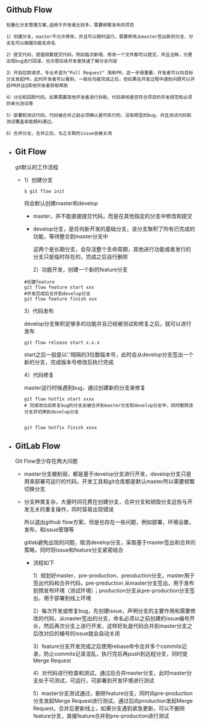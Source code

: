 ## Github Flow

	轻量化分支管理方案,适用于开发者比较多，需要频繁发布的项目

	1）创建分支，master不允许修改，并且可以随时运行。需要修改从master签出新的分支，分支名可以根据功能名命名

	2）提交代码，提倡频繁提交代码，例如每次新增，修改一个文件都可以提交，并且注释，方便出现bug进行回滚，也方便后续开发者快速了解分支内容

	3）开启拉取请求，专业术语为"Pull Request" 简称PR，这一步很重要，开发者可以向目标分支发起PR，此时开发者可以看到，一般在功能完成之后，但如果在开发过程中遇到问题可以开启PR并且@其他开发者获取帮助

	4）讨论和回顾代码，如果需要其他开发者进行协助，代码审核是否符合项目的开发规范和必须的单元测试等

	5）部署和测试代码，代码被合并之前必须确认是可执行的，没有明显的bug，并且测试代码和测试覆盖率能顺利通过。

	6）合并分支，合并之后，与之关联的issue会被关闭
- ## Git Flow
  
  git默认的工作流程
	- 1）创建分支
	  
	  ```
	  $ git flow init
	  ```
	  
	  将会默认创建master和develop
	  * master，并不能直接提交代码，而是在其他指定的分支中修改和提交
	  * develop分支，是任何新开发的基础分支，该分支聚积了所有已完成的功能，等待整合到master分支中
	  
	  
	  	这两个是长期分支，会存活整个生命周期，其他进行功能或者发行的分支只是临时存在的，完成之后自行删除
	  
	  	2）功能开发，创建一个新的feature分支
	  
	  ```
	  #创建feature
	  git flow feature start xxx
	  #开发完成后合并到develop分支
	  git flow feature finish xxx
	  ```
	  
	  	3）代码发布
	  
	  	develop分支聚积足够多的功能并且已经被测试和修复之后，就可以进行发布
	  
	  ```
	  git flow release start x.x.x
	  ```
	  
	  	start之后一般是以‘.’相隔的3位数版本号，此时会从develop分支签出一个新的分支，完成版本号修改后执行完成
	  
	  	4）代码修复
	  
	  	master运行时候遇到bug，通过创建新的分支来修复
	  
	  ```
	  git flow hotfix start xxxx
	  # 完成改动后修复bug的分支会被合并到master分支和develop分支中，同时删除该分支并切换到develop分支
	  
	  
	  git flow hotfix finish xxxx
	  ```
- ## GitLab Flow
  
  	GIt Flow至少存在两大问题
  * master分支被削弱，都是基于develop分支进行开发，develop分支只是用来部署可运行的代码，开发工具和git仓库都是默认master所以需要频繁切换分支
  * 分支种类复杂，大量时间花费在创建分支，合并分支和销毁分支这些与开发无关的重复操作，同时容易出现错误
  
  	所以退出github flow方案，但是也存在一些问题，例如部署，环境设置，发布，和issue管理等
  
  	gitlab避免出现的问题，取消develop分支，采取基于master签出和合并的策略，同时将issue和feature分支紧密结合
	- 流程如下
	  
	  	1）规划好master、pre-production、preoduction分支，master用于签出代码和合并代码，pre-preduction 从master分支签出，用于发布到预发布环境（测试环境）；production分支从pre-production分支签出，用于部署到线上环境
	  
	  	2）每次开发或修复bug，先创建issue，声明分支的主要作用和需要修改的代码，从master签出的分支，命名必须以之前创建的issue编号开头，然后再次分支上进行开发，这样好处是代码合并到master分支之后改对应的编号的issue就会自动关闭
	  
	  	3）feature分支开发完成之后使用rebase命令合并多个commits记录，防止commits记录混乱，执行完后再push到远程分支，同时提Merge Request
	  
	  	4）对代码进行检查和测试，通过后合并master分支，此时master分支处于可测试，可运行，可部署到开发环境进行测试
	  
	  	5）master分支测试通过，删除feature分支，同时向pre-production分支发起Merge Request进行测试，通过后向production发起Merge Request，合并后更新线上，如果分支遇到紧急更新，可以不删除feature分支，直接feature合并到pre-production进行测试